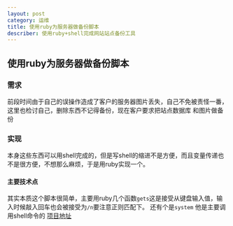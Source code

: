 ```yaml
---
layout: post
category: 运维
title: 使用ruby为服务器做备份脚本
describer: 使用ruby+shell完成网站站点备份工具
---
```


## 使用ruby为服务器做备份脚本

### 需求

前段时间由于自己的误操作造成了客户的服务器图片丢失，自己不免被责怪一番，这里也检讨自己，删除东西不记得备份，现在客户要求把站点数据库
和图片做备份

### 实现

本身这些东西可以用shell完成的，但是写shell的缩进不是方便，而且变量传递也不是很方便，不想那么麻烦，于是用ruby实现一个。

#### 主要技术点

其实本质这个脚本很简单，主要用ruby几个函数`gets`这是接受从键盘输入值，输入时候敲入回车也会被接受为`/n`要注意正则匹配下。
还有个是`system` 他是主要调用shell命令的
[项目地址](https://github.com/jacksongblack/shell/blob/master/backup/backupShell.rb)

